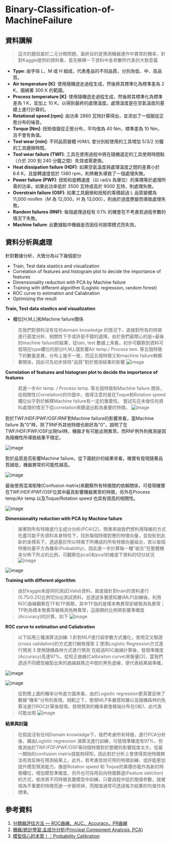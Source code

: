 ﻿# Binary-Classification-of-MachineFailure 
 
## **資料講解**
>這次的題目屬於二元分類問題，最終目的是預測機器運作中異常的機率，針對Kaggle提供的資料集，首先解釋一下資料中各參數所代表的大致意義
- **Type**: 由字母 L、M 或 H 組成，代表產品的不同品質，分別為低、中、高品質。
- **Air temperature [K]**: 使用隨機遊走過程生成，然後將其標準化為標準差為 2 K，圍繞著 300 K 的範圍。
- **Process temperature [K]**: 使用隨機遊走過程生成，然後將其標準化為標準差為 1 K，並加上 10 K，以得到最終的處理溫度。處理溫度是在空氣溫度的基礎上進行計算的。
- **Rotational speed [rpm]**: 由功率 2860 瓦特計算得出，並添加了一個服從正態分布的噪音。
- **Torque [Nm]**: 扭矩值服從正態分布，平均值為 40 Nm，標準差為 10 Nm，且不會有負值。
- **Tool wear [min]**: 不同品質變體 H/M/L 會分別給使用的工具增加 5/3/2 分鐘的工具磨損時間。
- **Tool wear failure (TWF)**: 工具在使用過程中將在隨機選定的工具使用時間點（介於 200 到 240 分鐘之間）失效或需更換。
- **Heat dissipation failure (HDF)**: 如果空氣溫度與處理溫度之間的差異小於 8.6 K，且旋轉速度低於 1380 rpm，則熱散失導致了一個處理失敗。
- **Power failure (PWF)**: 扭矩和旋轉速度（以 rad/s 為單位）的乘積等於處理所需的功率。如果此功率低於 3500 瓦特或高於 9000 瓦特，則處理失敗。
- **Overstrain failure (OSF)**: 如果工具磨損和扭矩的乘積超過 L 品質變體為 11,000 minNm（M 為 12,000，H 為 13,000），則由於過度應變而導致處理失敗。
- **Random failures (RNF)**: 每個處理過程有 0.1% 的機會在不考慮其過程參數的情況下失敗。
- **Machine failure**: 此數據點中機器是否因任何故障模式而失效。


## **資料分析與處理**

針對數據分析，大致分為以下幾個部分
- Train, Test data stastics and visualization
- Correlation of features and histogram plot to decide the importance of features
- Dimensionality reduction with PCA by Machine failure 
- Training with different algorithm (Logistic regression, random forest)
- ROC curve to estimation and Caliabration 
- Optimizing the result 

**Train, Test data stastics and visualization**
- 欄位[H,M,L]和Machine failure關係
> 在我們對資料沒有任何domain knowledge 的情況下，直接對所有的特徵進行密度分析、相關性下手或許是不錯的選擇。由於我們最關心的是>最後的machine failure的結果，從tain, test 數據上來看，初步可觀察到資料可發現在type欄位的部分H,M,L僅影響Air temp./ Process tem. 等五個特徵下的數量差異，分布上幾乎一致，而這五個特徵又和machine failure無顯著關係，因此可先初步排除"品質"對於預測結果的影響
![image](https://github.com/JunTingLu/Binary-Classification-of-MachineFailure/assets/135250298/abd1881e-9d12-46f4-a6d8-47d54e39a3a1)

**Correlation of features and histogram plot to decide the importance of features**
> 若進一步Air temp. / Process temp. 等五個特徵和Machine failure 關係，從相關性(Correlation)的作圖中，值得注意的是在Toque和Rotation speed 欄位似乎對於解釋Machine failure有一定的重要性。
> 嘗試先在未做任何資料處理的情況下從correlation來篩選出較為重要的特徵。
![image](https://github.com/JunTingLu/Binary-Classification-of-MachineFailure/assets/135250298/9548d76d-f625-4b3f-9128-ea4f65ad5d78)


對於TWF/HDF/PWF/OSF/RNF對Machine failure的影響來看，當Machine failure 為"0"時，除了RNF外其他特徵也剛好為"0"，說明了在TWF/HDF/PWF/OSF出現fail時，機器才有可能出現異常，而RNF例外則推測是因為隨機性所導致結果不穩定。

![image](https://github.com/JunTingLu/Binary-Classification-of-MachineFailure/assets/135250298/84d373a8-6f83-4617-ab49-af4fbbad510f)

對於品質是否影響Machine failure，從下圖統計的結果來看，確實有發現隨著品質越低，機器異常的可能性越高。

![image](https://github.com/JunTingLu/Binary-Classification-of-MachineFailure/assets/135250298/b5a0d1a3-7110-45d0-a168-1cfd9d21e704)


最後使用混淆矩陣(Confusion matrix)來觀察所有特徵間的依賴關係，可發現確實在TWF/HDF/PWF/OSF位其中最具影響機器異常的特徵，另外在Process temp/Air temp.以及Toque/Rotation speed 也具有很高的相關性。

![image](https://github.com/JunTingLu/Binary-Classification-of-MachineFailure/assets/135250298/83050ca9-b041-42f6-a3b7-1ee3fae67166)

**Dimensionality reduction with PCA by Machine failure**
>接著對所有特徵進行主成分分析(PCA)[2]，簡單來說我們想利用降維的方式在盡可能不失資料本身特性下，找到每個特徵對應的特徵向量，並投影到此新的坐標系下，透過基於所以特徵下所構成的所有特徵向量組合，若以每個特徵向量平方為機率(Probability)，因此進一步計算每一種"組合"在整體機率分佈下所占的比例，可觀察在pca0和pca1的維度下資料的切分狀況
>![image](https://github.com/JunTingLu/Binary-Classification-of-MachineFailure/assets/135250298/f30b7929-093b-423f-bb76-42ce6a51966f)

![image](https://github.com/JunTingLu/Binary-Classification-of-MachineFailure/assets/135250298/1358be46-6675-46eb-b6ab-ec9b62077560)


**Training with different algorithm**
>由於kaggle未提供的測試(Valid)資料，故直接針對train的資料進行(0.75/0.25)比例切分出測試資料，並透過多層感知層(MLP)訓練後，利用ROC曲線觀察在TF和TP兩類，其中TF指的是樣本無異常卻被檢測為異常；TP則為樣本無異常被檢測為無異常，這兩類的比例將影響準確度(Accuracy)的計算，如下
![image](https://github.com/JunTingLu/Binary-Classification-of-MachineFailure/assets/135250298/237c390d-dd95-4aeb-b7c4-ad728708450b)

**ROC curve to estimation and Caliabration** 
> 以下採用三種演算法訓練:
> 1.針對MLP進行超參數方式優化，使用交叉驗證(cross validation)的方式進行網格搜索
> 2.使用Logistic Regression方式進行預測
> 3.使用隨機森林方式進行預測
> 在經過ROC曲線計算後，發現準確度(Accuracy)高達97%，從校正曲線(Calibraiton curve)來衡量[3]，當我們透過不同模型繪製出來的曲線越靠近中間的黑色虛線，便代表結果越準確。

![image](https://github.com/JunTingLu/Binary-Classification-of-MachineFailure/assets/135250298/f1176b74-97bb-4d1b-874e-ac0442861194)

![image](https://github.com/JunTingLu/Binary-Classification-of-MachineFailure/assets/135250298/c0fd791d-390f-44f2-b457-f4fb958c17f7)

> 從對應上圖的機率分布直方圖來看，由於Logistic regression更真實反映了數據"機率"分布的表現，相較之下，使用MLP多層感知層以及隨機森林的免算法進行ROC計算後發現，發現預測的機率都會極端分布在0和1，此代表可能出現
![image](https://github.com/JunTingLu/Binary-Classification-of-MachineFailure/assets/135250298/9c097715-699b-4d24-8a38-553ab72c2f59)


**結果與討論**
> 在假設沒有任何Domain knowladge下，我們考慮所有特徵，進行PCA分析後，藉由Logistic regression 演算法進行訓練，可發現準確度有97%，但推測由於TWF/FDF/PWF/OSF等四個特徵對於整體的影響程度太大，從最一開始的confusion matrix就能夠得知，因此對於分析上會使得其他特徵無法有效反映在預測結果上。此外，若考慮其他可用的特徵訓練，或許能更加提升模型預測能力，像是Rotation speed 和 Toque的乘積亦能作為新的特徵欄位，增加模型準確度，另外也可採用前向特徵篩選(Feature slelction)的方式，依序將不同特徵丟置模型中訓練，只要過程中低於閥值參數，就被視為不重要的特徵而進一步替除掉，而閥值通常可透過每次結果的均值作為標準。

## **參考資料**
1. [分類器評估方法 — ROC曲線、AUC、Accuracy、PR曲線](https://medium.com/marketingdatascience/%E5%88%86%E9%A1%9E%E5%99%A8%E8%A9%95%E4%BC%B0%E6%96%B9%E6%B3%95-roc%E6%9B%B2%E7%B7%9A-auc-accuracy-pr%E6%9B%B2%E7%B7%9A-d3a39977022c)
2. [機器/統計學習:主成分分析(Principal Component Analysis, PCA)](https://chih-sheng-huang821.medium.com/%E6%A9%9F%E5%99%A8-%E7%B5%B1%E8%A8%88%E5%AD%B8%E7%BF%92-%E4%B8%BB%E6%88%90%E5%88%86%E5%88%86%E6%9E%90-principle-component-analysis-pca-58229cd26e71)
3. [模型信心的本質！：Probability Calibration](https://axk51013.medium.com/%E6%A8%A1%E5%9E%8B%E4%BF%A1%E5%BF%83%E7%9A%84%E6%9C%AC%E8%B3%AA-probability-calibration-cbc680a44efa)


